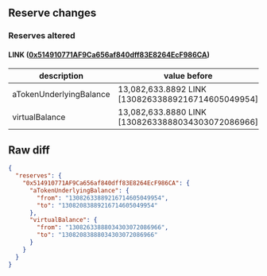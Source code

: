 ## Reserve changes

### Reserves altered

#### LINK ([0x514910771AF9Ca656af840dff83E8264EcF986CA](https://etherscan.io/address/0x514910771AF9Ca656af840dff83E8264EcF986CA))

| description | value before | value after |
| --- | --- | --- |
| aTokenUnderlyingBalance | 13,082,633.8892 LINK [13082633889216714605049954] | 13,082,083.8892 LINK [13082083889216714605049954] |
| virtualBalance | 13,082,633.8880 LINK [13082633888034303072086966] | 13,082,083.8880 LINK [13082083888034303072086966] |


## Raw diff

```json
{
  "reserves": {
    "0x514910771AF9Ca656af840dff83E8264EcF986CA": {
      "aTokenUnderlyingBalance": {
        "from": "13082633889216714605049954",
        "to": "13082083889216714605049954"
      },
      "virtualBalance": {
        "from": "13082633888034303072086966",
        "to": "13082083888034303072086966"
      }
    }
  }
}
```